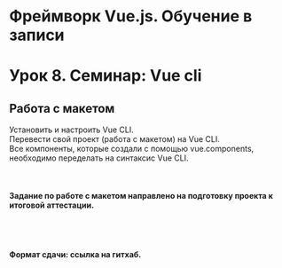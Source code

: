 # Фреймворк Vue.js. Обучение в записи

# Урок 8. Семинар: Vue cli
## Работа с макетом

Установить и настроить Vue CLI.<br>
Перевести свой проект (работа с макетом) на Vue CLI. <br>
Все компоненты, которые создали с помощью vue.components, <br>
необходимо переделать на синтаксис Vue CLI.

<br>

#### Задание по работе с макетом направлено на подготовку проекта к итоговой аттестации.

<br>
<br>

#### Формат сдачи: ссылка на гитхаб.